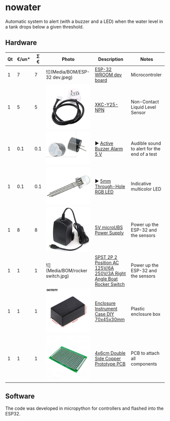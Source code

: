 # nowater
Automatic system to alert (with a buzzer and a LED) when the water level in a tank drops below a given threshold.

## Hardware


| **Qt**  | **€/un*** | **Ʃ €** | **Photo**                                   | **Description**                                                                                                                                                                                                        | Notes                                                                               |
|---------|----------|----------|---------------------------------------------|------------------------------------------------------------------------------------------------------------------------------------------------------------------------------------------------------------------------|-------------------------------------------------------------------------------------|
| 1       | 7       | 7       |![](Media/BOM/ESP-32 dev.jpeg)            |[ESP-32 WROOM dev board](https://www.aliexpress.com/item/ESP32-ESP-32-ESP32S-ESP-32S-CP2102-Wireless-WiFi-Bluetooth-Development-Board-Micro-USB-Dual-Core/32867696371.html)                                       | Microcontroler                                                                            |
| 1       | 5     | 5     |![](Media/BOM/XKC-Y25-NPN.jpg)        |[XKC-Y25-NPN](https://www.aliexpress.com/item/XKC-Y25-NPN-Water-Level-Sensor-Non-Contact-Liquid-Level-Sensor-Detection-Tools-for-Airtight-Container/32864811235.html)                                                                                                                                     | Non-Contact Liquid Level Sensor                                                      |
| 1       | 0.1      | 0.1      |![](Media/BOM/buzzer.PNG)         |► [Active Buzzer Alarm 5 V](https://www.aliexpress.com/item/10pcs-5v-Active-Buzzer-Magnetic-Long-Continous-Beep-Tone-Alarm-Ringer-12mm-MINI-Active-Piezo-Buzzers/32914327679.html)                                     | Audible sound to alert for the end of a test                                         |
| 1       | 0.1      | 0.1      |![](Media/BOM/rgb_led.PNG)        |► [5mm Through-Hole RGB LED](https://www.aliexpress.com/item/100pcs-lot-Transparent-Round-5mm-RGB-LED-Common-Anode-LED-Light-Emitting-Diode-Lamp/32278301731.html)                                                     | Indicative multicolor LED                                                            |
| 1       | 8        | 8        |![](Media/BOM/power_supply.PNG)   |[5V microUBS Power Supply](https://www.raspberrypi.org/products/raspberry-pi-universal-power-supply)                                                                                                                   | Power up the ESP-32 and the sensors                                           |
| 1       | 1        | 1        |![](Media/BOM/rocker switch.jpg)   |[SPST 2P 2 Position AC 125V/6A 250V/3A Right Angle Boat Rocker Switch](https://www.aliexpress.com/item/5Pcs-AC-125V-6A-250V-3A-SPST-2P-2-Position-Right-Angle-Boat-Rocker-Switch-UL/32828008287.html)                                                                                                                   | Power up the ESP-32 and the sensors                                           |
| 1       | 1        | 1        |![](Media/BOM/box.jpg)   |[Enclosure Instrument Case DIY 70x45x30mm](https://www.aliexpress.com/item/5Pcs-AC-125V-6A-250V-3A-SPST-2P-2-Position-Right-Angle-Boat-Rocker-Switch-UL/32828008287.html)                                                                                                                   | Plastic enclosure box                                           |
| 1       | 1        | 1        |![](Media/BOM/prototypePCB.JPG)   |[4x6cm Double Side Copper Prototype PCB](https://www.aliexpress.com/item/5Pcs-AC-125V-6A-250V-3A-SPST-2P-2-Position-Right-Angle-Boat-Rocker-Switch-UL/32828008287.html)                                                                                                                   | PCB to attach all components                                           |






## Software  

The code was developed in micropython for controllers and flashed into the ESP32.